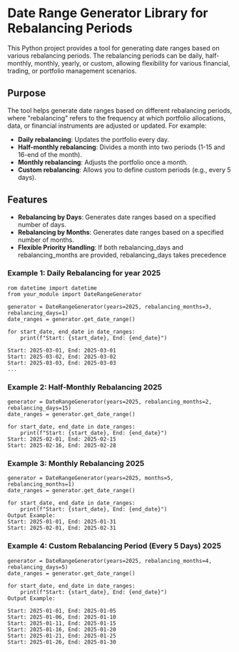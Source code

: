 # Date Range Generator Library for Rebalancing Periods

This Python project provides a tool for generating date ranges based on various rebalancing periods. The rebalancing periods can be daily, half-monthly, monthly, yearly, or custom, allowing flexibility for various financial, trading, or portfolio management scenarios.

## Purpose

The tool helps generate date ranges based on different rebalancing periods, where "rebalancing" refers to the frequency at which portfolio allocations, data, or financial instruments are adjusted or updated. For example:
- **Daily rebalancing**: Updates the portfolio every day.
- **Half-monthly rebalancing**: Divides a month into two periods (1-15 and 16-end of the month).
- **Monthly rebalancing**: Adjusts the portfolio once a month.
- **Custom rebalancing**: Allows you to define custom periods (e.g., every 5 days).

## Features

- **Rebalancing by Days**: Generates date ranges based on a specified number of days.
- **Rebalancing by Months**: Generates date ranges based on a specified number of months.
- **Flexible Priority Handling**: If both rebalancing_days and rebalancing_months are provided, rebalancing_days takes precedence


### Example 1: Daily Rebalancing for year 2025
```
rom datetime import datetime
from your_module import DateRangeGenerator

generator = DateRangeGenerator(years=2025, rebalancing_months=3, rebalancing_days=1)
date_ranges = generator.get_date_range()

for start_date, end_date in date_ranges:
    print(f"Start: {start_date}, End: {end_date}")
    
Start: 2025-03-01, End: 2025-03-01
Start: 2025-03-02, End: 2025-03-02
Start: 2025-03-03, End: 2025-03-03
...
```



### Example 2: Half-Monthly Rebalancing 2025
```
generator = DateRangeGenerator(years=2025, rebalancing_months=2, rebalancing_days=15)
date_ranges = generator.get_date_range()

for start_date, end_date in date_ranges:
    print(f"Start: {start_date}, End: {end_date}")
Start: 2025-02-01, End: 2025-02-15
Start: 2025-02-16, End: 2025-02-28
```

### Example 3: Monthly Rebalancing  2025
```
generator = DateRangeGenerator(years=2025, months=5, rebalancing_months=1)
date_ranges = generator.get_date_range()

for start_date, end_date in date_ranges:
    print(f"Start: {start_date}, End: {end_date}")
Output Example:
Start: 2025-01-01, End: 2025-01-31
Start: 2025-02-01, End: 2025-02-31
```


### Example 4: Custom Rebalancing Period (Every 5 Days) 2025
```
generator = DateRangeGenerator(years=2025, rebalancing_months=4, rebalancing_days=5)
date_ranges = generator.get_date_range()

for start_date, end_date in date_ranges:
    print(f"Start: {start_date}, End: {end_date}")
Output Example:

Start: 2025-01-01, End: 2025-01-05
Start: 2025-01-06, End: 2025-01-10
Start: 2025-01-11, End: 2025-01-15
Start: 2025-01-16, End: 2025-01-20
Start: 2025-01-21, End: 2025-01-25
Start: 2025-01-26, End: 2025-01-30
```